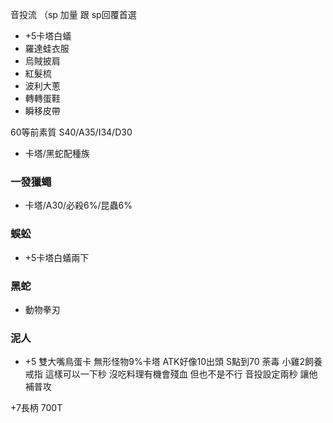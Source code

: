 音投流 
（sp 加量 跟 sp回覆首選
 - +5卡塔白蟻
 - 羅達蛙衣服
 - 烏賊披肩
 - 紅髮梳
 - 波利大蔥
 - 轉轉蛋鞋
 - 瞬移皮帶

60等前素質
S40/A35/I34/D30

- 卡塔/黑蛇配種族

### 一發獵蠅
- 卡塔/A30/必殺6%/昆蟲6%

### 蜈蚣
- +5卡塔白蟻兩下

### 黑蛇
- 動物拳刃


### 泥人
- +5 雙大嘴鳥蛋卡 無形怪物9%卡塔 ATK好像10出頭
S點到70 荼毒 小雞2飼養戒指
這樣可以一下秒 沒吃料理有機會殘血 但也不是不行 音投設定兩秒 讓他補普攻

+7長柄 700T
